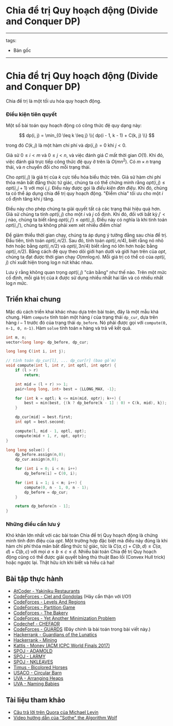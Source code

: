 # Chia để trị Quy hoạch động (Divide and Conquer DP)

---
tags:
  - Bản gốc
---

# Chia để trị Quy hoạch động (Divide and Conquer DP)

Chia để trị là một tối ưu hóa quy hoạch động.

### Điều kiện tiên quyết
Một số bài toán quy hoạch động có công thức đệ quy dạng này:

$$
dp(i, j) = \min_{0 \leq k \leq j} \\{ dp(i - 1, k - 1) + C(k, j) \\}
$$

trong đó $C(k, j)$ là một hàm chi phí và $dp(i, j) = 0$ khi $j \lt 0$.

Giả sử $0 \leq i \lt m$ và $0 \leq j \lt n$, và việc đánh giá $C$ mất thời gian $O(1)$.
Khi đó, việc đánh giá trực tiếp công thức đệ quy ở trên là $O(m n^2)$. Có
$m \times n$ trạng thái, và $n$ chuyển đổi cho mỗi trạng thái.

Cho $opt(i, j)$ là giá trị của $k$ cực tiểu hóa biểu thức trên. Giả sử hàm
chi phí thỏa mãn bất đẳng thức tứ giác, chúng ta có thể chứng minh rằng
$opt(i, j) \leq opt(i, j + 1)$ với mọi $i, j$. Điều này được gọi là _điều kiện đơn điệu_.
Khi đó, chúng ta có thể áp dụng chia để trị quy hoạch động. "Điểm chia" tối ưu
cho một $i$ cố định tăng khi $j$ tăng.

Điều này cho phép chúng ta giải quyết tất cả các trạng thái hiệu quả hơn. Giả sử chúng ta tính $opt(i, j)$
cho một $i$ và $j$ cố định. Khi đó, đối với bất kỳ $j' < j$ nào, chúng ta biết rằng $opt(i, j') \leq opt(i, j)$.
Điều này có nghĩa là khi tính toán $opt(i, j')$, chúng ta không phải xem xét nhiều
điểm chia!

Để giảm thiểu thời gian chạy, chúng ta áp dụng ý tưởng đằng sau chia để trị. Đầu tiên,
tính toán $opt(i, n / 2)$. Sau đó, tính toán $opt(i, n / 4)$, biết rằng nó nhỏ hơn
hoặc bằng $opt(i, n / 2)$ và $opt(i, 3 n / 4)$ biết rằng nó
lớn hơn hoặc bằng $opt(i, n / 2)$. Bằng cách đệ quy theo dõi
giới hạn dưới và giới hạn trên của $opt$, chúng ta đạt được thời gian chạy $O(m n \log n)$. Mỗi
giá trị có thể có của $opt(i, j)$ chỉ xuất hiện trong $\log n$ nút khác nhau.

Lưu ý rằng không quan trọng $opt(i, j)$ "cân bằng" như thế nào. Trên một mức cố định,
mỗi giá trị của $k$ được sử dụng nhiều nhất hai lần và có nhiều nhất $\log n$
mức.

## Triển khai chung

Mặc dù cách triển khai khác nhau dựa trên bài toán, đây là một mẫu
khá chung.
Hàm `compute` tính toán một hàng $i$ của trạng thái `dp_cur`, dựa trên hàng $i-1$ trước đó của trạng thái `dp_before`.
Nó phải được gọi với `compute(0, n-1, 0, n-1)`. Hàm `solve` tính toán `m` hàng và trả về kết quả.

```{.cpp file=divide_and_conquer_dp}
int m, n;
vector<long long> dp_before, dp_cur;

long long C(int i, int j);

// tính toán dp_cur[l], ... dp_cur[r] (bao gồm)
void compute(int l, int r, int optl, int optr) {
    if (l > r)
        return;

    int mid = (l + r) >> 1;
    pair<long long, int> best = {LLONG_MAX, -1};

    for (int k = optl; k <= min(mid, optr); k++) {
        best = min(best, {(k ? dp_before[k - 1] : 0) + C(k, mid), k});
    }

    dp_cur[mid] = best.first;
    int opt = best.second;

    compute(l, mid - 1, optl, opt);
    compute(mid + 1, r, opt, optr);
}

long long solve() {
    dp_before.assign(n,0);
    dp_cur.assign(n,0);

    for (int i = 0; i < n; i++)
        dp_before[i] = C(0, i);

    for (int i = 1; i < m; i++) {
        compute(0, n - 1, 0, n - 1);
        dp_before = dp_cur;
    }

    return dp_before[n - 1];
}
```

### Những điều cần lưu ý

Khó khăn lớn nhất với các bài toán Chia để trị Quy hoạch động là chứng minh
tính đơn điệu của $opt$. Một trường hợp đặc biệt mà điều này đúng là khi hàm chi phí thỏa mãn bất đẳng thức tứ giác, tức là $C(a, c) + C(b, d) \leq C(a, d) + C(b, c)$ với mọi $a \leq b \leq c \leq d$.
Nhiều bài toán Chia để trị Quy hoạch động cũng có thể được giải quyết bằng thủ thuật Bao lồi (Convex Hull trick) hoặc ngược lại. Thật hữu ích khi biết và hiểu
cả hai!

## Bài tập thực hành
- [AtCoder - Yakiniku Restaurants](https://atcoder.jp/contests/arc067/tasks/arc067_d)
- [CodeForces - Ciel and Gondolas](https://codeforces.com/contest/321/problem/E) (Hãy cẩn thận với I/O!)
- [CodeForces - Levels And Regions](https://codeforces.com/problemset/problem/673/E)
- [CodeForces - Partition Game](https://codeforces.com/contest/1527/problem/E)
- [CodeForces - The Bakery](https://codeforces.com/problemset/problem/834/D)
- [CodeForces - Yet Another Minimization Problem](https://codeforces.com/contest/868/problem/F)
- [Codechef - CHEFAOR](https://www.codechef.com/problems/CHEFAOR)
- [CodeForces - GUARDS](https://codeforces.com/gym/103536/problem/A) (Đây chính là bài toán trong bài viết này.)
- [Hackerrank - Guardians of the Lunatics](https://www.hackerrank.com/contests/ioi-2014-practice-contest-2/challenges/guardians-lunatics-ioi14)
- [Hackerrank - Mining](https://www.hackerrank.com/contests/world-codesprint-5/challenges/mining)
- [Kattis - Money (ACM ICPC World Finals 2017)](https://open.kattis.com/problems/money)
- [SPOJ - ADAMOLD](https://www.spoj.com/problems/ADAMOLD/)
- [SPOJ - LARMY](https://www.spoj.com/problems/LARMY/)
- [SPOJ - NKLEAVES](https://www.spoj.com/problems/NKLEAVES/)
- [Timus - Bicolored Horses](https://acm.timus.ru/problem.aspx?space=1&num=1167)
- [USACO - Circular Barn](http://www.usaco.org/index.php?page=viewproblem2&cpid=616)
- [UVA - Arranging Heaps](https://onlinejudge.org/external/125/12524.pdf)
- [UVA - Naming Babies](https://onlinejudge.org/external/125/12594.pdf)



## Tài liệu tham khảo
- [Câu trả lời trên Quora của Michael Levin](https://www.quora.com/What-is-divide-and-conquer-optimization-in-dynamic-programming)
- [Video hướng dẫn của "Sothe" the Algorithm Wolf](https://www.youtube.com/watch?v=wLXEWuDWnzI)


